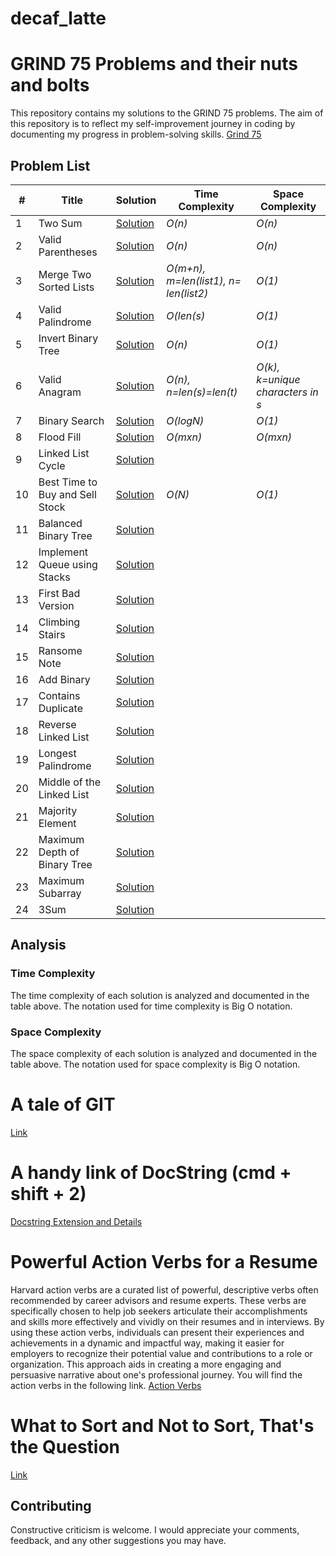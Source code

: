 # decaf_latte
# GRIND 75 Problems and their nuts and bolts

This repository contains my solutions to the GRIND 75 problems. The aim of this repository is to reflect my self-improvement journey in coding by documenting my progress in problem-solving skills. [Grind 75](https://www.techinterviewhandbook.org/grind75)

## Problem List

| # | Title | Solution | Time Complexity | Space Complexity |
| --- | --- | --- | --- | --- |
| 1 | Two Sum | [Solution](./GRIND_75_Practice_1/leetcode_1_two_sum.py) | _O(n)_ | _O(n)_ |
| 2 | Valid Parentheses | [Solution](./GRIND_75_Practice_1/leetcode_20_valid_parentheses.py) | _O(n)_ | _O(n)_ |
| 3 | Merge Two Sorted Lists | [Solution](./GRIND_75_Practice_1/leetcode_21_merge_two_sorted_lists.py) | _O(m+n), m=len(list1), n= len(list2)_ | _O(1)_ |
| 4 | Valid Palindrome | [Solution](./GRIND_75_Practice_1/leetcode_125_valid_palindrome.py) | _O(len(s)_ | _O(1)_ |
| 5 | Invert Binary Tree | [Solution](./GRIND_75_Practice_1/leetcode_226_invert_binary_tree.py) | _O(n)_ | _O(1)_ |
| 6 | Valid Anagram | [Solution](./GRIND_75_Practice_1/leetcode_242_valid_anagram.py) | _O(n), n=len(s)=len(t)_ | _O(k), k=unique characters in s_|
| 7 | Binary Search | [Solution](./GRIND_75_Practice_1/leetcode_704_binary_search.py) | _O(logN)_ | _O(1)_ |
| 8 | Flood Fill | [Solution](./GRIND_75_Practice_1/leetcode_733_flood_fill.py) | _O(mxn)_ | _O(mxn)_ |
| 9 | Linked List Cycle | [Solution](./GRIND_75_Practice_1/leetcode_141_linked_list_cycle.py) | | |
| 10 | Best Time to Buy and Sell Stock | [Solution](./GRIND_75_Practice_1/leetcode_121_best_time_to_buy_and_sell_stock.py) | _O(N)_ | _O(1)_ |
| 11 | Balanced Binary Tree | [Solution](./GRIND_75/leetcode_110_balanced_binary_tree.py) | | |
| 12 | Implement Queue using Stacks | [Solution](./GRIND_75/leetcode_232_implement_queue_using_stacks.py) | | |
| 13 | First Bad Version | [Solution](./GRIND_75/leetcode_278_first_bad_version.py) | | |
| 14 | Climbing Stairs | [Solution](./GRIND_75/leetcode_70_climbing_stairs.py) | | |
| 15 | Ransome Note | [Solution](./GRIND_75/leetcode_383_ransome_note.py) | | |
| 16 | Add Binary | [Solution](./GRIND_75/leetcode_67_add_binary.py) | | |
| 17 | Contains Duplicate | [Solution](./GRIND_75/leetcode_217_contains_duplicate.py) | | |
| 18 | Reverse Linked List | [Solution](./GRIND_75/leetcode_206_reverse_linked_list.py) | | |
| 19 | Longest Palindrome | [Solution](./GRIND_75/leetcode_409_longest_palindrome.py) | | |
| 20 | Middle of the Linked List | [Solution](./GRIND_75/leetcode_876_middle_of_the_linked_list.py) | | |
| 21 | Majority Element | [Solution](./GRIND_75/leetcode_169_majority_element.py) | | |
| 22 | Maximum Depth of Binary Tree | [Solution](./GRIND_75/leetcode_104_maximum_depth_of_binary_tree.py) | | |
| 23 | Maximum Subarray | [Solution](./GRIND_75/leetcode_53_maximum_subarray.py) | | |
| 24 | 3Sum | [Solution](./GRIND_75/leetcode_15_3sum.py) | | |

## Analysis

### Time Complexity

The time complexity of each solution is analyzed and documented in the table above. The notation used for time complexity is Big O notation.

### Space Complexity

The space complexity of each solution is analyzed and documented in the table above. The notation used for space complexity is Big O notation.

# A tale of GIT
[Link](./Git_Documentation)

# A handy link of DocString (cmd + shift + 2)
[Docstring Extension and Details](https://github.com/NilsJPWerner/autoDocstring/tree/c9da64126fd9e667decd9d85b4e5b53c60372ea7?tab=readme-ov-file)

# Powerful Action Verbs for a Resume
Harvard action verbs are a curated list of powerful, descriptive verbs often recommended by career advisors and resume experts. These verbs are specifically chosen to help job seekers articulate their accomplishments and skills more effectively and vividly on their resumes and in interviews. By using these action verbs, individuals can present their experiences and achievements in a dynamic and impactful way, making it easier for employers to recognize their potential value and contributions to a role or organization. This approach aids in creating a more engaging and persuasive narrative about one's professional journey. You will find the action verbs in the following link.
[Action Verbs](https://www.alumni.hbs.edu/Documents/careers/ActionVerbsList.pdf)

# What to Sort and Not to Sort, That's the Question
[Link](./sorting)
## Contributing
Constructive criticism is welcome. I would appreciate your comments, feedback, and any other suggestions you may have.
